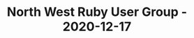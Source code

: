 ---
layout: post
title: North West Ruby User Group - 2020-12-17
datetime: '2020-12-17 18:30:00 +0000'
name: North West Ruby User Group
external_url: https://www.meetup.com/North-West-Ruby-User-Group/events/jdlpqqybcqbwb/
online_event: false
year_month: 2020-12
---
